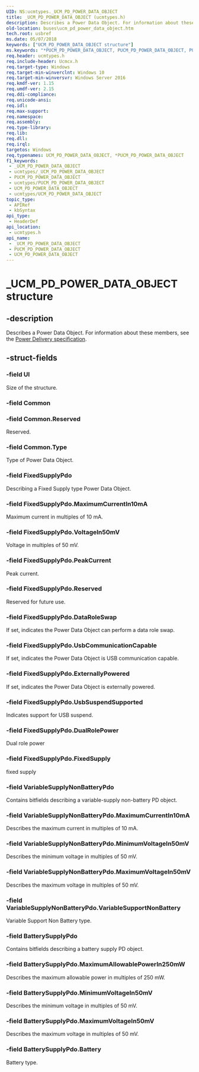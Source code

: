 ```yaml
---
UID: NS:ucmtypes._UCM_PD_POWER_DATA_OBJECT
title: _UCM_PD_POWER_DATA_OBJECT (ucmtypes.h)
description: Describes a Power Data Object. For information about these members, see the Power Delivery specification.
old-location: buses\ucm_pd_power_data_object.htm
tech.root: usbref
ms.date: 05/07/2018
keywords: ["UCM_PD_POWER_DATA_OBJECT structure"]
ms.keywords: "*PUCM_PD_POWER_DATA_OBJECT, PUCM_PD_POWER_DATA_OBJECT, PUCM_PD_POWER_DATA_OBJECT union pointer [Buses], UCM_PD_POWER_DATA_OBJECT, UCM_PD_POWER_DATA_OBJECT union [Buses], _UCM_PD_POWER_DATA_OBJECT, buses.ucm_pd_power_data_object, ucmtypes/PUCM_PD_POWER_DATA_OBJECT, ucmtypes/UCM_PD_POWER_DATA_OBJECT"
req.header: ucmtypes.h
req.include-header: Ucmcx.h
req.target-type: Windows
req.target-min-winverclnt: Windows 10
req.target-min-winversvr: Windows Server 2016
req.kmdf-ver: 1.15
req.umdf-ver: 2.15
req.ddi-compliance: 
req.unicode-ansi: 
req.idl: 
req.max-support: 
req.namespace: 
req.assembly: 
req.type-library: 
req.lib: 
req.dll: 
req.irql: 
targetos: Windows
req.typenames: UCM_PD_POWER_DATA_OBJECT, *PUCM_PD_POWER_DATA_OBJECT
f1_keywords:
 - _UCM_PD_POWER_DATA_OBJECT
 - ucmtypes/_UCM_PD_POWER_DATA_OBJECT
 - PUCM_PD_POWER_DATA_OBJECT
 - ucmtypes/PUCM_PD_POWER_DATA_OBJECT
 - UCM_PD_POWER_DATA_OBJECT
 - ucmtypes/UCM_PD_POWER_DATA_OBJECT
topic_type:
 - APIRef
 - kbSyntax
api_type:
 - HeaderDef
api_location:
 - ucmtypes.h
api_name:
 - _UCM_PD_POWER_DATA_OBJECT
 - PUCM_PD_POWER_DATA_OBJECT
 - UCM_PD_POWER_DATA_OBJECT
---
```


# _UCM_PD_POWER_DATA_OBJECT structure


## -description

Describes a Power Data Object. For information about these members, see the <a href="https://www.usb.org/documents?search=&tid_2%5B0%5D=40&items_per_page=50">Power Delivery specification</a>.

## -struct-fields

### -field Ul

Size of the structure.

### -field Common

### -field Common.Reserved

Reserved.

### -field Common.Type

Type of Power Data Object.

### -field FixedSupplyPdo

Describing a Fixed Supply type Power Data Object.

### -field FixedSupplyPdo.MaximumCurrentIn10mA

Maximum current in multiples of 10 mA.

### -field FixedSupplyPdo.VoltageIn50mV

Voltage in multiples of 50 mV.

### -field FixedSupplyPdo.PeakCurrent

Peak current.

### -field FixedSupplyPdo.Reserved

Reserved for future use.

### -field FixedSupplyPdo.DataRoleSwap

If set, indicates the Power Data Object can perform a data role swap.

### -field FixedSupplyPdo.UsbCommunicationCapable

If set, indicates the Power Data Object is USB communication capable.

### -field FixedSupplyPdo.ExternallyPowered

If set, indicates the Power Data Object is externally powered.

### -field FixedSupplyPdo.UsbSuspendSupported

Indicates support for USB suspend.

### -field FixedSupplyPdo.DualRolePower

Dual role power

### -field FixedSupplyPdo.FixedSupply

fixed supply

### -field VariableSupplyNonBatteryPdo

Contains bitfields describing a variable-supply non-battery PD object.

### -field VariableSupplyNonBatteryPdo.MaximumCurrentIn10mA

Describes the maximum current in multiples of 10 mA.

### -field VariableSupplyNonBatteryPdo.MinimumVoltageIn50mV

Describes the minimum voltage in multiples of 50 mV.

### -field VariableSupplyNonBatteryPdo.MaximumVoltageIn50mV

Describes the maximum voltage in multiples of 50 mV.

### -field VariableSupplyNonBatteryPdo.VariableSupportNonBattery

Variable Support Non Battery type.

### -field BatterySupplyPdo

Contains bitfields describing a battery supply PD object.

### -field BatterySupplyPdo.MaximumAllowablePowerIn250mW

Describes the maximum allowable power in multiples of 250 mW.

### -field BatterySupplyPdo.MinimumVoltageIn50mV

Describes the minimum voltage in multiples of 50 mV.

### -field BatterySupplyPdo.MaximumVoltageIn50mV

Describes the maximum voltage in multiples of 50 mV.

### -field BatterySupplyPdo.Battery

Battery type.

